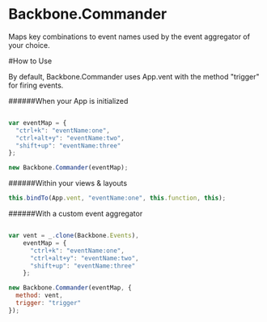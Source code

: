 Backbone.Commander
==================

Maps key combinations to event names used by the event aggregator of your choice.

#How to Use

By default, Backbone.Commander uses App.vent with the method "trigger" for firing events.

######When your App is initialized
```javascript

var eventMap = {
  "ctrl+k": "eventName:one",
  "ctrl+alt+y": "eventName:two",
  "shift+up": "eventName:three"
};

new Backbone.Commander(eventMap);
```

######Within your views & layouts
```javascript
this.bindTo(App.vent, "eventName:one", this.function, this);
```

######With a custom event aggregator
```javascript

var vent = _.clone(Backbone.Events),
    eventMap = {
      "ctrl+k": "eventName:one",
      "ctrl+alt+y": "eventName:two",
      "shift+up": "eventName:three"
    };

new Backbone.Commander(eventMap, {
  method: vent,
  trigger: "trigger"
});
```
